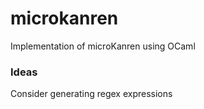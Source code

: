 # microkanren
Implementation of microKanren using OCaml

### Ideas
Consider generating regex expressions
